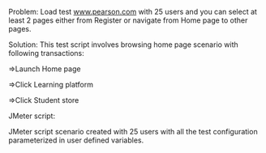 Problem: Load test www.pearson.com with 25 users and you can select at least 2 pages either from
Register or navigate from Home page to other pages.

Solution:
This test script involves browsing home page scenario with following transactions:

=>Launch Home page

=>Click Learning platform

=>Click Student store

JMeter script:

JMeter script scenario created with 25 users with all the test configuration parameterized in user defined variables.
